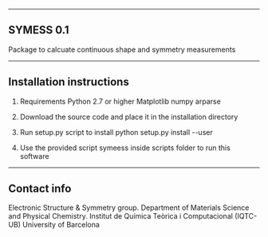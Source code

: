 ---------------------------------------------------------
SYMESS 0.1
---------------------------------------------------------
Package to calcuate continuous shape and symmetry measurements

---------------------------------------------------------
Installation instructions
---------------------------------------------------------
1. Requirements
Python 2.7 or higher
Matplotlib
numpy
arparse

2. Download the source code and place it in the installation 
directory

3. Run setup.py script to install
python setup.py install --user

4. Use the provided script symeess inside scripts folder to run 
this software

---------------------------------------------------------
Contact info
---------------------------------------------------------
Electronic Structure & Symmetry group.
Department of Materials Science and Physical Chemistry.
Institut de Química Teòrica i Computacional (IQTC-UB)
University of Barcelona